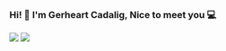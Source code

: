 ### Hi! 👋 I'm Gerheart Cadalig, Nice to meet you 💻

[![](https://img.shields.io/badge/-@gerheartTest-%23181717?style=flat-square&logo=github)](https://github.com/gerheartTest)
[![](https://img.shields.io/badge/-Gerheart%20Cadalig-blue?style=flat-square&logo=Linkedin&logoColor=white&link=https://www.linkedin.com/in/gerheart-cadalig-797145173/)](https://www.linkedin.com/in/gerheart-cadalig-797145173/)
